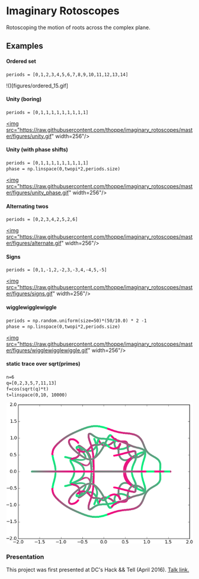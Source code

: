 # Imaginary Rotoscopes

Rotoscoping the motion of roots across the complex plane.

## Examples

#### Ordered set
 
    periods = [0,1,2,3,4,5,6,7,8,9,10,11,12,13,14]

!()[figures/ordered_15.gif]

#### Unity (boring)

    periods = [0,1,1,1,1,1,1,1,1,1]

<a href="https://raw.githubusercontent.com/thoppe/imaginary_rotoscopes/master/figures/unity.mp4"><img src="https://raw.githubusercontent.com/thoppe/imaginary_rotoscopes/master/figures/unity.gif" width=256"/></a>


#### Unity (with phase shifts)

    periods = [0,1,1,1,1,1,1,1,1,1]
    phase = np.linspace(0,twopi*2,periods.size)

<a href="https://raw.githubusercontent.com/thoppe/imaginary_rotoscopes/master/figures/unity_phase.mp4"><img src="https://raw.githubusercontent.com/thoppe/imaginary_rotoscopes/master/figures/unity_phase.gif" width=256"/></a>
 

#### Alternating twos

    periods = [0,2,3,4,2,5,2,6]

<a href="https://raw.githubusercontent.com/thoppe/imaginary_rotoscopes/master/figures/alternate.mp4"><img src="https://raw.githubusercontent.com/thoppe/imaginary_rotoscopes/master/figures/alternate.gif" width=256"/></a>
 
#### Signs

    periods = [0,1,-1,2,-2,3,-3,4,-4,5,-5]

<a href="https://raw.githubusercontent.com/thoppe/imaginary_rotoscopes/master/figures/signs.mp4"><img src="https://raw.githubusercontent.com/thoppe/imaginary_rotoscopes/master/figures/signs.gif" width=256"/></a>

#### wigglewigglewiggle

    periods = np.random.uniform(size=50)*(50/10.0) * 2 -1
    phase = np.linspace(0,twopi*2,periods.size)

<a href="https://raw.githubusercontent.com/thoppe/imaginary_rotoscopes/master/figures/wigglewigglewiggle.mp4"><img src="https://raw.githubusercontent.com/thoppe/imaginary_rotoscopes/master/figures/wigglewigglewiggle.gif" width=256"/></a>

#### static trace over sqrt(primes)
  
    n=6
    q=[0,2,3,5,7,11,13]
    f=cos(sqrt(q)*t)
    t=linspace(0,10, 10000)

![](figures/simple_6.png)


### Presentation

This project was first presented at DC's Hack && Tell (April 2016). [Talk link.](http://thoppe.github.io/imaginary_rotoscopes/HnT_pres.html#/)

